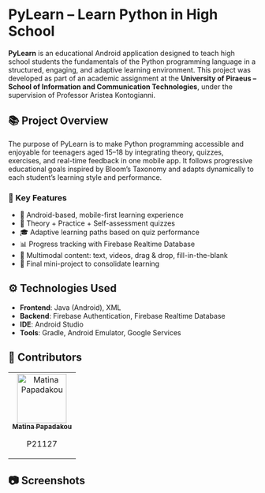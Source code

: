 # PyLearn – Learn Python in High School

**PyLearn** is an educational Android application designed to teach high school students the fundamentals of the Python programming language in a structured, engaging, and adaptive learning environment. This project was developed as part of an academic assignment at the **University of Piraeus – School of Information and Communication Technologies**, under the supervision of Professor Aristea Kontogianni.

## 📚 Project Overview

The purpose of PyLearn is to make Python programming accessible and enjoyable for teenagers aged 15–18 by integrating theory, quizzes, exercises, and real-time feedback in one mobile app. It follows progressive educational goals inspired by Bloom’s Taxonomy and adapts dynamically to each student’s learning style and performance.

### 🧠 Key Features

- 📱 Android-based, mobile-first learning experience  
- 🎯 Theory + Practice + Self-assessment quizzes  
- 🎓 Adaptive learning paths based on quiz performance  
- 📊 Progress tracking with Firebase Realtime Database  
- 🧩 Multimodal content: text, videos, drag & drop, fill-in-the-blank  
- 🧪 Final mini-project to consolidate learning  

## ⚙️ Technologies Used

- **Frontend**: Java (Android), XML  
- **Backend**: Firebase Authentication, Firebase Realtime Database  
- **IDE**: Android Studio  
- **Tools**: Gradle, Android Emulator, Google Services  

## 👥 Contributors

<table>
  <tr>
    <td align="center">
      <a href="https://github.com/matinapap">
        <img src="https://github.com/matinapap.png" width="100px;" alt="Matina Papadakou"/><br />
        <sub><b>Matina Papadakou</b></sub>
      </a>
      <p>P21127</p>
    </td>
  </tr>
</table>

## 📷 Screenshots
